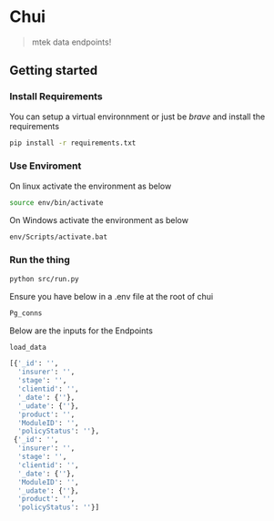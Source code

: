 # Chui

> mtek data endpoints!

## Getting started

### Install Requirements

You can setup a virtual environnment or just be _brave_ and install the requirements

```sh
pip install -r requirements.txt
```

### Use Enviroment

On linux activate the environment as below
```sh
source env/bin/activate
```

On Windows activate the environment as below

```sh
env/Scripts/activate.bat
```

### Run the thing

```sh
python src/run.py
```

Ensure you have below in a .env file at the root of chui
```sh
Pg_conns
```
Below are the inputs for the Endpoints
```sh
load_data

[{'_id': '',
  'insurer': '',
  'stage': '',
  'clientid': '',
  '_date': {''},
  '_udate': {''},
  'product': '',
  'ModuleID': '',
  'policyStatus': ''},
 {'_id': '',
  'insurer': '',
  'stage': '',
  'clientid': '',
  '_date': {''},
  'ModuleID': '',
  '_udate': {''},
  'product': '',
  'policyStatus': ''}]
```
